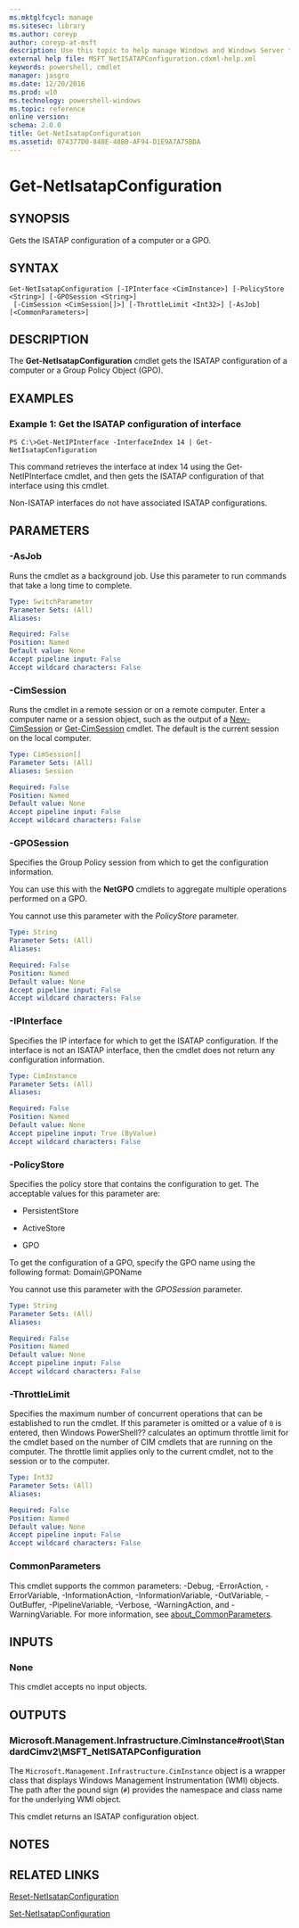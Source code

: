 ```yaml
---
ms.mktglfcycl: manage
ms.sitesec: library
ms.author: coreyp
author: coreyp-at-msft
description: Use this topic to help manage Windows and Windows Server technologies with Windows PowerShell.
external help file: MSFT_NetISATAPConfiguration.cdxml-help.xml
keywords: powershell, cmdlet
manager: jasgro
ms.date: 12/20/2016
ms.prod: w10
ms.technology: powershell-windows
ms.topic: reference
online version: 
schema: 2.0.0
title: Get-NetIsatapConfiguration
ms.assetid: 074377D0-848E-48B0-AF94-D1E9A7A75BDA
---
```


# Get-NetIsatapConfiguration

## SYNOPSIS
Gets the ISATAP configuration of a computer or a GPO.

## SYNTAX

```
Get-NetIsatapConfiguration [-IPInterface <CimInstance>] [-PolicyStore <String>] [-GPOSession <String>]
 [-CimSession <CimSession[]>] [-ThrottleLimit <Int32>] [-AsJob] [<CommonParameters>]
```

## DESCRIPTION
The **Get-NetIsatapConfiguration** cmdlet gets the ISATAP configuration of a computer or a Group Policy Object (GPO).

## EXAMPLES

### Example 1: Get the ISATAP configuration of interface
```
PS C:\>Get-NetIPInterface -InterfaceIndex 14 | Get-NetIsatapConfiguration
```

This command retrieves the interface at index 14 using the Get-NetIPInterface cmdlet, and then gets the ISATAP configuration of that interface using this cmdlet.

Non-ISATAP interfaces do not have associated ISATAP configurations.

## PARAMETERS

### -AsJob
Runs the cmdlet as a background job. Use this parameter to run commands that take a long time to complete.

```yaml
Type: SwitchParameter
Parameter Sets: (All)
Aliases: 

Required: False
Position: Named
Default value: None
Accept pipeline input: False
Accept wildcard characters: False
```

### -CimSession
Runs the cmdlet in a remote session or on a remote computer.
Enter a computer name or a session object, such as the output of a [New-CimSession](http://go.microsoft.com/fwlink/p/?LinkId=227967) or [Get-CimSession](http://go.microsoft.com/fwlink/p/?LinkId=227966) cmdlet.
The default is the current session on the local computer.

```yaml
Type: CimSession[]
Parameter Sets: (All)
Aliases: Session

Required: False
Position: Named
Default value: None
Accept pipeline input: False
Accept wildcard characters: False
```

### -GPOSession
Specifies the Group Policy session from which to get the configuration information.

You can use this with the **NetGPO** cmdlets to aggregate multiple operations performed on a GPO.

You cannot use this parameter with the *PolicyStore* parameter.

```yaml
Type: String
Parameter Sets: (All)
Aliases: 

Required: False
Position: Named
Default value: None
Accept pipeline input: False
Accept wildcard characters: False
```

### -IPInterface
Specifies the IP interface for which to get the ISATAP configuration.
If the interface is not an ISATAP interface, then the cmdlet does not return any configuration information.

```yaml
Type: CimInstance
Parameter Sets: (All)
Aliases: 

Required: False
Position: Named
Default value: None
Accept pipeline input: True (ByValue)
Accept wildcard characters: False
```

### -PolicyStore
Specifies the policy store that contains the configuration to get.
The acceptable values for this parameter are:


- PersistentStore 

- ActiveStore 

- GPO

To get the configuration of a GPO, specify the GPO name using the following format: Domain\GPOName

You cannot use this parameter with the *GPOSession* parameter.

```yaml
Type: String
Parameter Sets: (All)
Aliases: 

Required: False
Position: Named
Default value: None
Accept pipeline input: False
Accept wildcard characters: False
```

### -ThrottleLimit
Specifies the maximum number of concurrent operations that can be established to run the cmdlet.
If this parameter is omitted or a value of `0` is entered, then Windows PowerShell?? calculates an optimum throttle limit for the cmdlet based on the number of CIM cmdlets that are running on the computer.
The throttle limit applies only to the current cmdlet, not to the session or to the computer.

```yaml
Type: Int32
Parameter Sets: (All)
Aliases: 

Required: False
Position: Named
Default value: None
Accept pipeline input: False
Accept wildcard characters: False
```

### CommonParameters
This cmdlet supports the common parameters: -Debug, -ErrorAction, -ErrorVariable, -InformationAction, -InformationVariable, -OutVariable, -OutBuffer, -PipelineVariable, -Verbose, -WarningAction, and -WarningVariable. For more information, see [about_CommonParameters](http://go.microsoft.com/fwlink/?LinkID=113216).

## INPUTS

### None
This cmdlet accepts no input objects.

## OUTPUTS

### Microsoft.Management.Infrastructure.CimInstance#root\StandardCimv2\MSFT_NetISATAPConfiguration
The `Microsoft.Management.Infrastructure.CimInstance` object is a wrapper class that displays Windows Management Instrumentation (WMI) objects.
The path after the pound sign (`#`) provides the namespace and class name for the underlying WMI object.


This cmdlet returns an ISATAP configuration object.

## NOTES

## RELATED LINKS

[Reset-NetIsatapConfiguration](./reset-netisatapconfiguration.md)

[Set-NetIsatapConfiguration](./set-netisatapconfiguration.md)


